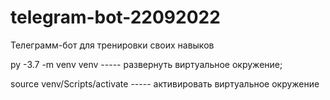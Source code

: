 # telegram-bot-22092022
Телеграмм-бот для тренировки своих навыков


py -3.7 -m venv venv           -----   развернуть виртуальное окружение;


source venv/Scripts/activate   -----   активировать виртуальное окружение
